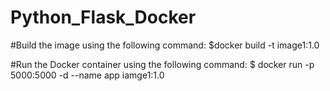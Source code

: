 # Python_Flask_Docker
#Build the image using the following command:
$docker build -t image1:1.0

#Run the Docker container using the following command:
$ docker run -p 5000:5000 -d --name app iamge1:1.0
